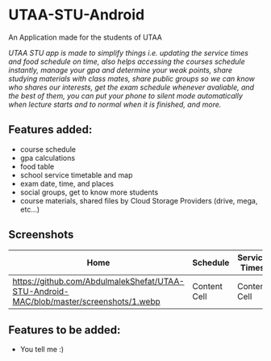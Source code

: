 # UTAA-STU-Android
An Application made for the students of UTAA

*UTAA STU app is made to simplify things i.e. updating the service times and food schedule on time, also helps accessing the courses schedule instantly, manage your gpa and determine your weak points, share studying materials with class mates, share public groups so we can know who shares our interests, get the exam schedule whenever avaliable, and the best of them, you can put your phone to silent mode automatically when lecture starts and to normal when it is finished, and more.*

## Features added:

* course schedule 
* gpa calculations
* food table
* school service timetable and map
* exam date, time, and places
* social groups, get to know more students
* course materials, shared files by Cloud Storage Providers (drive, mega, etc...)

## Screenshots

| Home  | Schedule | Service Times  | Food | GPA Calculator |
| ------------- | ------------- | ------------- | ------------- | ------------- |
| https://github.com/AbdulmalekShefat/UTAA-STU-Android-MAC/blob/master/screenshots/1.webp  | Content Cell  | Content Cell  | Content Cell  | Content Cell  |

## Features to be added:

* You tell me :)
